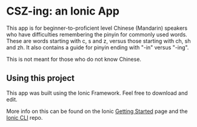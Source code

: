 CSZ-ing: an Ionic App
=====================

This app is for beginner-to-proficient level Chinese (Mandarin) speakers who have difficulties remembering the pinyin for commonly used words. These are words starting with c, s and z, versus those starting with ch, sh and zh. It also contains a guide for pinyin ending with "-in" versus "-ing". 

This is not meant for those who do not know Chinese.

## Using this project

This app was built using the Ionic Framework. Feel free to download and edit.

More info on this can be found on the Ionic [Getting Started](http://ionicframework.com/getting-started) page and the [Ionic CLI](https://github.com/driftyco/ionic-cli) repo.

